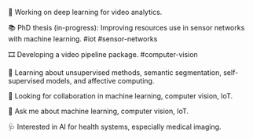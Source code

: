 🔭 Working on deep learning for video analytics.

📚 PhD thesis (in-progress): Improving resources use in sensor networks with machine learning. #iot #sensor-networks

🎞️ Developing a video pipeline package. #computer-vision

🌱 Learning about unsupervised methods, semantic segmentation, self-supervised models, and affective computing.

🤝 Looking for collaboration in machine learning, computer vision, IoT.

💬 Ask me about machine learning, computer vision, IoT.

🩺 Interested in AI for health systems, especially medical imaging.
